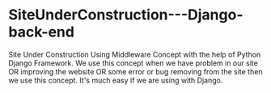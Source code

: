# SiteUnderConstruction---Django-back-end
Site Under Construction  Using Middleware Concept with the help of Python Django Framework. We use this concept when we have problem in our site OR improving the website OR some error or bug removing from the site then we use this concept. It's much easy if we are using with Django.
